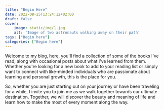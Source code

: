 ```yaml
---
title: "Begin Here"
date: 2022-08-25T13:24:12+02:00
draft: false
cover:
    image: static/img/1.jpg
    alt: 'Image of two astronauts walking away on their path'
tags: ["Begin here"]
categories: ["Begin here"]
---
```


Welcome to my blog, here, you'll find a collection of some of the books I've read, along with occasional posts about what I've learned from them. Whether you're looking for a new book to add to your reading list or simply want to connect with like-minded individuals who are passionate about learning and personal growth, this is the place for you.

So, whether you are just starting out on your journey or have been traveling for a while, I invite you to join me as we walk together towards our ultimate destination. Together, we will discover the beauty and meaning of life and learn how to make the most of every moment along the way.


